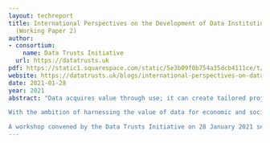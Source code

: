 ```yaml
---
layout: techreport
title: International Perspectives on the Development of Data Institutions
  (Working Paper 2)
author:
- consortium:
    name: Data Trusts Initiative
  url: https://datatrusts.uk
pdf: https://static1.squarespace.com/static/5e3b09f0b754a35dcb4111ce/t/603ce3325e1da817afe6b193/1614603061204/WP+2+-+DTI+-+global+perspectives.pdf
website: https://datatrusts.uk/blogs/international-perspectives-on-data-institutions-lessons-for-data-trusts
date: 2021-01-28
year: 2021
abstract: "Data acquires value through use; it can create tailored projects and services for individuals, streamline organisational processes, and improve the delivery of public administration. The magnitude of the potential economic and social benefits that follow demand action to create frameworks and mechanisms that enable data sharing for public benefit. At the same time, these shifting patterns of data generation and use create new vulnerabilities for individuals, communities and society.

With the ambition of harnessing the value of data for economic and social benefit, while preventing citizens being exposed to new forms of data-enabled harm, governments across the world have looked to data trusts as a new model of data institution. In creating these data trusts, lessons can be drawn from comparing the approaches and legal models that are being established across different jurisdictions.

A workshop convened by the Data Trusts Initiative on 28 January 2021 set out to explore how discussions about data trusts are progressing across different jurisdictions. This Working Paper brings together the insights that these international perspectives offer for the future development of data institutions."
---
```


